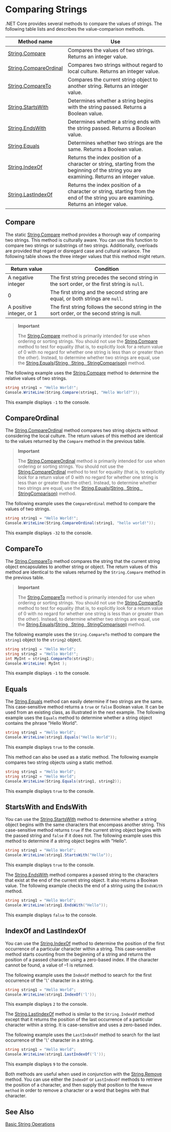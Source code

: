 # Comparing Strings

.NET Core provides several methods to compare the values of strings. The following table lists and describes the value-comparison methods.

Method name | Use
----------- | ---
[String.Compare](http://dotnet.github.io/api/System.String.html#System_String_Compare_System_String_System_Int32_System_String_System_Int32_System_Int32_) | Compares the values of two strings. Returns an integer value.
[String.CompareOrdinal](http://dotnet.github.io/api/System.String.html#System_String_CompareOrdinal_System_String_System_Int32_System_String_System_Int32_System_Int32_) | Compares two strings without regard to local culture. Returns an integer value.
[String.CompareTo](http://dotnet.github.io/api/System.String.html#System_String_CompareTo_System_String_) | Compares the current string object to another string. Returns an integer value.
[String.StartsWith](http://dotnet.github.io/api/System.String.html#System_String_StartsWith_System_String_) | Determines whether a string begins with the string passed. Returns a Boolean value.
[String.EndsWith](http://dotnet.github.io/api/System.String.html#System_String_CompareTo_System_String_) | Determines whether a string ends with the string passed. Returns a Boolean value.
[String.Equals](http://dotnet.github.io/api/System.String.html#System_String_CompareTo_System_String_) | Determines whether two strings are the same. Returns a Boolean value.
[String.IndexOf](http://dotnet.github.io/api/System.String.html#System_String_IndexOf_System_Char_) | Returns the index position of a character or string, starting from the beginning of the string you are examining. Returns an integer value.
[String.LastIndexOf](http://dotnet.github.io/api/System.String.html#System_String_LastIndexOf_System_Char_) | Returns the index position of a character or string, starting from the end of the string you are examining. Returns an integer value.

## Compare

The static [String.Compare](http://dotnet.github.io/api/System.String.html#System_String_Compare_System_String_System_Int32_System_String_System_Int32_System_Int32_) method provides a thorough way of comparing two strings. This method is culturally aware. You can use this function to compare two strings or substrings of two strings. Additionally, overloads are provided that regard or disregard case and cultural variance. The following table shows the three integer values that this method might return. 

Return value | Condition
------------ | ---------
A negative integer | The first string precedes the second string in the sort order, or the first string is `null`.
0 | The first string and the second string are equal, or both strings are `null`.
A positive integer, or 1 | The first string follows the second string in the sort order, or the second string is null.
 
> **Important**
>
> The [String.Compare](http://dotnet.github.io/api/System.String.html#System_String_Compare_System_String_System_Int32_System_String_System_Int32_System_Int32_) method is primarily intended for use when ordering or sorting strings. You should not use the [String.Compare](http://dotnet.github.io/api/System.String.html#System_String_Compare_System_String_System_Int32_System_String_System_Int32_System_Int32_) method to test for equality (that is, to explicitly look for a return value of 0 with no regard for whether one string is less than or greater than the other). Instead, to determine whether two strings are equal, use the [String.Equals(String, String, StringComparison)](http://dotnet.github.io/api/System.String.html#System_String_Equals_System_String_System_String_System_StringComparison_) method.

The following example uses the [String.Compare](http://dotnet.github.io/api/System.String.html#System_String_Compare_System_String_System_Int32_System_String_System_Int32_System_Int32_) method to determine the relative values of two strings.

```csharp
string string1 = "Hello World!";
Console.WriteLine(String.Compare(string1, "Hello World?"));
```

This example displays `-1` to the console.

## CompareOrdinal

The [String.CompareOrdinal](http://dotnet.github.io/api/System.String.html#System_String_CompareOrdinal_System_String_System_Int32_System_String_System_Int32_System_Int32_) method compares two string objects without considering the local culture. The return values of this method are identical to the values returned by the `Compare` method in the previous table.

> **Important**
>
> The [String.CompareOrdinal](http://dotnet.github.io/api/System.String.html#System_String_CompareOrdinal_System_String_System_Int32_System_String_System_Int32_System_Int32_) method is primarily intended for use when ordering or sorting strings. You should not use the [String.CompareOrdinal](http://dotnet.github.io/api/System.String.html#System_String_CompareOrdinal_System_String_System_Int32_System_String_System_Int32_System_Int32_) method to test for equality (that is, to explicitly look for a return value of 0 with no regard for whether one string is less than or greater than the other). Instead, to determine whether two strings are equal, use the [String.Equals(String, String, StringComparison)](http://dotnet.github.io/api/System.String.html#System_String_Equals_System_String_System_String_System_StringComparison_) method.

The following example uses the `CompareOrdinal` method to compare the values of two strings.

```csharp
string string1 = "Hello World!";
Console.WriteLine(String.CompareOrdinal(string1, "hello world!"));
```

This example displays `-32` to the console.

## CompareTo

The [String.CompareTo](http://dotnet.github.io/api/System.String.html#System_String_CompareTo_System_String_) method compares the string that the current string object encapsulates to another string or object. The return values of this method are identical to the values returned by the `String.Compare` method in the previous table.

> **Important**
>
> The [String.CompareTo](http://dotnet.github.io/api/System.String.html#System_String_CompareTo_System_String_) method is primarily intended for use when ordering or sorting strings. You should not use the [String.CompareTo](http://dotnet.github.io/api/System.String.html#System_String_CompareTo_System_String_) method to test for equality (that is, to explicitly look for a return value of 0 with no regard for whether one string is less than or greater than the other). Instead, to determine whether two strings are equal, use the [String.Equals(String, String, StringComparison)](http://dotnet.github.io/api/System.String.html#System_String_Equals_System_String_System_String_System_StringComparison_) method.

The following example uses the `String.CompareTo` method to compare the `string1` object to the `string2` object.

```csharp
string string1 = "Hello World";
string string2 = "Hello World!";
int MyInt = string1.CompareTo(string2);
Console.WriteLine( MyInt );
```

This example displays `-1` to the console.

## Equals

The [String.Equals](http://dotnet.github.io/api/System.String.html#System_String_CompareTo_System_String_) method can easily determine if two strings are the same. This case-sensitive method returns a `true` or `false` Boolean value. It can be used from an existing class, as illustrated in the next example. The following example uses the `Equals` method to determine whether a string object contains the phrase "Hello World".

```csharp
string string1 = "Hello World";
Console.WriteLine(string1.Equals("Hello World"));
```

This example displays `true` to the console.

This method can also be used as a static method. The following example compares two string objects using a static method.

```csharp
string string1 = "Hello World";
string string2 = "Hello World";
Console.WriteLine(String.Equals(string1, string2));
```

This example displays `true` to the console.

## StartsWith and EndsWith

You can use the [String.StartsWith](http://dotnet.github.io/api/System.String.html#System_String_StartsWith_System_String_) method to determine whether a string object begins with the same characters that encompass another string. This case-sensitive method returns `true` if the current string object begins with the passed string and `false` if it does not. The following example uses this method to determine if a string object begins with "Hello".

```csharp
string string1 = "Hello World";
Console.WriteLine(string1.StartsWith("Hello"));
```

This example displays `true` to the console.

The [String.EndsWith](http://dotnet.github.io/api/System.String.html#System_String_CompareTo_System_String_) method compares a passed string to the characters that exist at the end of the current string object. It also returns a Boolean value. The following example checks the end of a string using the `EndsWith` method.

```csharp
string string1 = "Hello World";
Console.WriteLine(string1.EndsWith("Hello"));
```

This example displays `false` to the console.

## IndexOf and LastIndexOf

You can use the [String.IndexOf](http://dotnet.github.io/api/System.String.html#System_String_IndexOf_System_Char_) method to determine the position of the first occurrence of a particular character within a string. This case-sensitive method starts counting from the beginning of a string and returns the position of a passed character using a zero-based index. If the character cannot be found, a value of –1 is returned.

The following example uses the `IndexOf` method to search for the first occurrence of the '`l`' character in a string.

```csharp
string string1 = "Hello World";
Console.WriteLine(string1.IndexOf('l'));
```

This example displays `2` to the console.

The [String.LastIndexOf](http://dotnet.github.io/api/System.String.html#System_String_LastIndexOf_System_Char_) method is similar to the `String.IndexOf` method except that it returns the position of the last occurrence of a particular character within a string. It is case-sensitive and uses a zero-based index. 

The following example uses the `LastIndexOf` method to search for the last occurrence of the '`l`' character in a string.

```csharp
string string1 = "Hello World";
Console.WriteLine(string1.LastIndexOf('l'));
```

This example displays `9` to the console.

Both methods are useful when used in conjunction with the [String.Remove](http://dotnet.github.io/api/System.String.html#System_String_Remove_System_Int32_) method. You can use either the `IndexOf` or `LastIndexOf` methods to retrieve the position of a character, and then supply that position to the `Remove method` in order to remove a character or a word that begins with that character.

## See Also

[Basic String Operations](../basicstringoperations.md)












